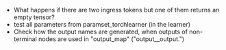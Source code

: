 * What happens if there are two ingress tokens but one of them returns an empty tensor?
* test all parameters from paramset_torchlearner (in the learner)
*   Check how the output names are generated, when outputs of non-terminal nodes are used
    in "output_map" ("output_<id>_output.<channel>")

